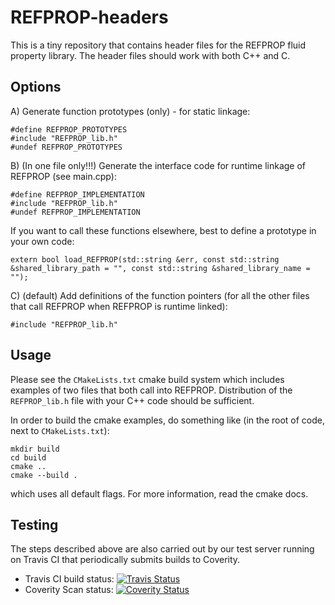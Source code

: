 REFPROP-headers
===============

This is a tiny repository that contains header files for the REFPROP fluid property library. The header files should work with both C++ and C.

Options
-------

A) Generate function prototypes (only) - for static linkage:

    #define REFPROP_PROTOTYPES
    #include "REFPROP_lib.h"
    #undef REFPROP_PROTOTYPES
    
B) (In one file only!!!) Generate the interface code for runtime linkage of REFPROP (see main.cpp):

    #define REFPROP_IMPLEMENTATION
    #include "REFPROP_lib.h"
    #undef REFPROP_IMPLEMENTATION
    
  If you want to call these functions elsewhere, best to define a prototype in your own code:
  
    extern bool load_REFPROP(std::string &err, const std::string &shared_library_path = "", const std::string &shared_library_name = "");
    
C) (default) Add definitions of the function pointers (for all the other files that call REFPROP when REFPROP is runtime linked):

    #include "REFPROP_lib.h"
    
Usage
-----

Please see the ``CMakeLists.txt`` cmake build system which includes examples of two files that both call into REFPROP.  Distribution of the ``REFPROP_lib.h`` file with your C++ code should be sufficient.

In order to build the cmake examples, do something like (in the root of code, next to ``CMakeLists.txt``):

    mkdir build
    cd build
    cmake ..
    cmake --build .
    
which uses all default flags.  For more information, read the cmake docs.

Testing
-------

The steps described above are also carried out by our test server running on Travis CI that periodically submits builds to Coverity. 

 - Travis CI build status: [![Travis Status](https://travis-ci.org/CoolProp/REFPROP-headers.svg?branch=master)](https://travis-ci.org/CoolProp/REFPROP-headers)
 - Coverity Scan status: [![Coverity Status](https://scan.coverity.com/projects/12519/badge.svg)](https://scan.coverity.com/projects/coolprop-refprop-headers)
 